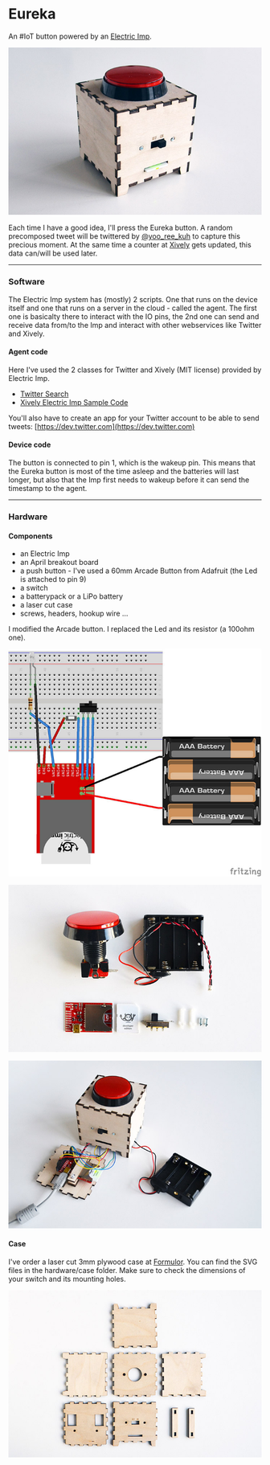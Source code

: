 # Eureka 
An #IoT button powered by an [Electric Imp](http://www.electricimp.com "Electric Imp").

![the Eureka button](/docs/images/eureka_04.jpg?raw=true)

Each time I have a good idea, I'll press the Eureka button. A random precomposed tweet will be twittered by [@yoo_ree_kuh](http://www.twitter.com/yoo_ree_kuh) to capture this precious moment. At the same time a counter at [Xively](http://www.xively.com) gets updated, this data can/will be used later.

---

### Software
The Electric Imp system has (mostly) 2 scripts. One that runs on the device itself and one that runs on a server in the cloud - called the agent. The first one is basicalty there to interact with the IO pins, the 2nd one can send and receive data from/to the Imp and interact with other webservices like Twitter and Xively.

#### Agent code
Here I've used the 2 classes for Twitter and Xively (MIT license) provided by Electric Imp.
- [Twitter Search](https://github.com/electricimp/reference/tree/master/webservices/twitter)
- [Xively Electric Imp Sample Code](https://github.com/electricimp/reference/tree/master/webservices/xively)

You'll also have to create an app for your Twitter account to be able to send tweets: [https://dev.twitter.com](https://dev.twitter.com)

#### Device code
The button is connected to pin 1, which is the wakeup pin. This means that the Eureka button is most of the time asleep and the batteries will last longer, but also that the Imp first needs to wakeup before it can send the timestamp to the agent.

---

### Hardware

#### Components
- an Electric Imp
- an April breakout board
- a push button - I've used a 60mm Arcade Button from Adafruit (the Led is attached to pin 9)
- a switch
- a batterypack or a LiPo battery
- a laser cut case
- screws, headers, hookup wire ...

I modified the Arcade button. I replaced the Led and its resistor (a 100ohm one).

![Fritzing](/hardware/fritzing/eureka.jpg?raw=true)

![the main parts](/docs/images/eureka_02.jpg?raw=true)

![almost assembled](/docs/images/eureka_03.jpg?raw=true)

#### Case
I've order a laser cut 3mm plywood case at [Formulor](http://www.formulor.de). You can find the SVG files in the hardware/case folder. Make sure to check the dimensions of your switch and its mounting holes.

![the laser cut parts](/docs/images/eureka_01.jpg?raw=true)
